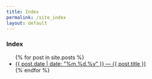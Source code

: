 ```yaml
---
title: Index
permalink: /site_index
layout: default
---
```


### Index

<ul class="index">
{% for post in site.posts %}
  <li>
    <a href="{{ site.url }}{{ post.url }}">{{ post.date | date: "%m.%d.%y" }} — {{ post.title }}</a>
  </li>
{% endfor %}
</ul>
